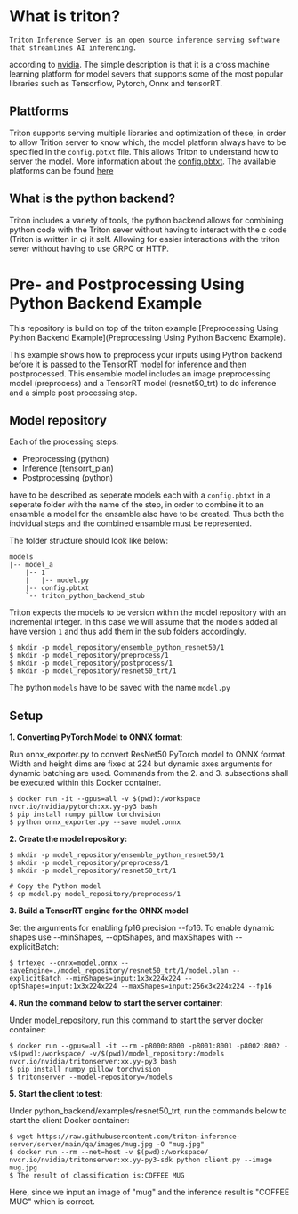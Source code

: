 # What is triton?

```
Triton Inference Server is an open source inference serving software that streamlines AI inferencing.
```
according to [nvidia](https://github.com/triton-inference-server/server). The simple description is that it is a cross machine learning platform for model severs that supports some of the most popular libraries such as Tensorflow, Pytorch, Onnx and tensorRT. 



## Plattforms

Triton supports serving multiple libraries and optimization of these, in order to allow Trition server to know which, the model platform always have to be specified in the `config.pbtxt` file. This allows Triton to understand how to server the model. More information about the [config.pbtxt](https://github.com/triton-inference-server/server/blob/64ea6dcb7d042f8c450113e5cfa73a5cad4af1f0/docs/model_configuration.md). The available platforms can be found [here](https://github.com/triton-inference-server/backend/blob/main/README.md#where-can-i-find-all-the-backends-that-are-available-for-triton)


## What is the python backend?

Triton includes a variety of tools, the python backend allows for combining python code with the Triton sever without having to interact with the c code (Triton is written in c) it self. Allowing for easier interactions with the triton sever without having to use GRPC or HTTP. 

# **Pre-  and Postprocessing Using Python Backend Example**
This repository is build on top of the triton example [Preprocessing Using Python Backend Example](Preprocessing Using Python Backend Example).

This example shows how to preprocess your inputs using Python backend before it is passed to the TensorRT model for inference and then postprocessed. This ensemble model includes an image preprocessing model (preprocess) and a TensorRT model (resnet50_trt) to do inference and a simple post processing step.

## Model repository

Each of the processing steps: 
- Preprocessing (python)
- Inference (tensorrt_plan)
- Postprocessing (python)

have to be described as seperate models each with a `config.pbtxt` in a seperate folder with the name of the step, in order to combine it to an ensamble a model for the ensamble also have to be created. Thus both the indvidual steps and the combined ensamble must be represented. 

The folder structure should look like below:

```
models
|-- model_a
    |-- 1
    |   |-- model.py
    |-- config.pbtxt
    `-- triton_python_backend_stub
```


Triton expects the models to be version within the model repository with an incremental integer. In this case we will assume that the models added all have version `1` and thus add them in the sub folders accordingly. 

```
$ mkdir -p model_repository/ensemble_python_resnet50/1
$ mkdir -p model_repository/preprocess/1
$ mkdir -p model_repository/postprocess/1
$ mkdir -p model_repository/resnet50_trt/1
```

The python `models` have to be saved with the name `model.py`


## Setup 

**1. Converting PyTorch Model to ONNX format:**

Run onnx_exporter.py to convert ResNet50 PyTorch model to ONNX format. Width and height dims are fixed at 224 but dynamic axes arguments for dynamic batching are used. Commands from the 2. and 3. subsections shall be executed within this Docker container.

    $ docker run -it --gpus=all -v $(pwd):/workspace nvcr.io/nvidia/pytorch:xx.yy-py3 bash
    $ pip install numpy pillow torchvision
    $ python onnx_exporter.py --save model.onnx
    
**2. Create the model repository:**

    $ mkdir -p model_repository/ensemble_python_resnet50/1
    $ mkdir -p model_repository/preprocess/1
    $ mkdir -p model_repository/resnet50_trt/1
    
    # Copy the Python model
    $ cp model.py model_repository/preprocess/1

**3. Build a TensorRT engine for the ONNX model**

Set the arguments for enabling fp16 precision --fp16. To enable dynamic shapes use --minShapes, --optShapes, and maxShapes with --explicitBatch:

    $ trtexec --onnx=model.onnx --saveEngine=./model_repository/resnet50_trt/1/model.plan --explicitBatch --minShapes=input:1x3x224x224 --optShapes=input:1x3x224x224 --maxShapes=input:256x3x224x224 --fp16

**4. Run the command below to start the server container:**

Under model_repository, run this command to start the server docker container:

    $ docker run --gpus=all -it --rm -p8000:8000 -p8001:8001 -p8002:8002 -v$(pwd):/workspace/ -v/$(pwd)/model_repository:/models nvcr.io/nvidia/tritonserver:xx.yy-py3 bash
    $ pip install numpy pillow torchvision
    $ tritonserver --model-repository=/models
     
**5. Start the client to test:**

Under python_backend/examples/resnet50_trt, run the commands below to start the client Docker container:

    $ wget https://raw.githubusercontent.com/triton-inference-server/server/main/qa/images/mug.jpg -O "mug.jpg"
    $ docker run --rm --net=host -v $(pwd):/workspace/ nvcr.io/nvidia/tritonserver:xx.yy-py3-sdk python client.py --image mug.jpg 
    $ The result of classification is:COFFEE MUG    

Here, since we input an image of "mug" and the inference result is "COFFEE MUG" which is correct.


